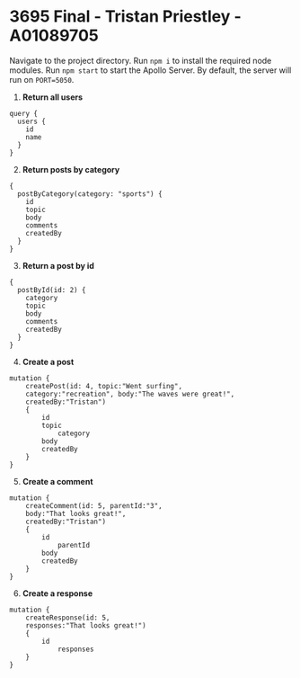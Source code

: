# 3695 Final - Tristan Priestley - A01089705

Navigate to the project directory.
Run `npm i` to install the required node modules.
Run `npm start` to start the Apollo Server.
By default, the server will run on `PORT=5050`.

1. **Return all users**
```
query {
  users {
    id
    name
  }
}
```

2. **Return posts by category**
```
{
  postByCategory(category: "sports") {
    id
    topic
    body
    comments
    createdBy
  }
}
```

3. **Return a post by id**
```
{
  postById(id: 2) {
    category
    topic
    body
    comments
    createdBy
  }
}
```

4. **Create a post**
```
mutation {
    createPost(id: 4, topic:"Went surfing", 
    category:"recreation", body:"The waves were great!",
    createdBy:"Tristan")
    {
        id
        topic
    		category
        body
        createdBy
    }
}
```

5. **Create a comment**
```
mutation {
    createComment(id: 5, parentId:"3",
    body:"That looks great!",
    createdBy:"Tristan")
    {
        id
    		parentId
        body
        createdBy
    }
}
```

6. **Create a response**
```
mutation {
    createResponse(id: 5, 
    responses:"That looks great!")
    {
        id
    		responses
    }
}
```